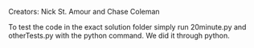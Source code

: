 Creators: Nick St. Amour and Chase Coleman

To test the code in the exact solution folder simply run 20minute.py and otherTests.py with the python command. We did it through python.
